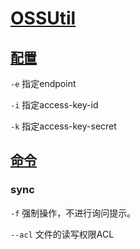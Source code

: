 # [OSSUtil](https://help.aliyun.com/zh/oss/developer-reference/overview-59)

## [配置](https://help.aliyun.com/zh/oss/developer-reference/configure-ossutil)

`-e` 指定endpoint

`-i` 指定access-key-id

`-k` 指定access-key-secret

## [命令](https://help.aliyun.com/zh/oss/developer-reference/common-commands)

### sync

`-f` 强制操作，不进行询问提示。

`--acl` 文件的读写权限ACL
